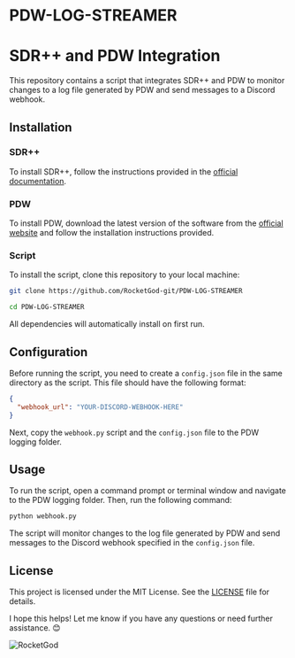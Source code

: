 # PDW-LOG-STREAMER

# SDR++ and PDW Integration

This repository contains a script that integrates SDR++ and PDW to monitor changes to a log file generated by PDW and send messages to a Discord webhook.

## Installation

### SDR++

To install SDR++, follow the instructions provided in the [official documentation](https://github.com/AlexandreRouma/SDRPlusPlus).

### PDW

To install PDW, download the latest version of the software from the [official website](http://www.discriminator.nl/pdw/index-en.html) and follow the installation instructions provided.

### Script

To install the script, clone this repository to your local machine:

```sh
git clone https://github.com/RocketGod-git/PDW-LOG-STREAMER
```

```sh
cd PDW-LOG-STREAMER
```

All dependencies will automatically install on first run.

## Configuration

Before running the script, you need to create a `config.json` file in the same directory as the script. This file should have the following format:

```json
{
  "webhook_url": "YOUR-DISCORD-WEBHOOK-HERE"
}
```

Next, copy the `webhook.py` script and the `config.json` file to the PDW logging folder. 

## Usage

To run the script, open a command prompt or terminal window and navigate to the PDW logging folder. Then, run the following command:

```sh
python webhook.py
```

The script will monitor changes to the log file generated by PDW and send messages to the Discord webhook specified in the `config.json` file.

## License

This project is licensed under the MIT License. See the [LICENSE](LICENSE) file for details.

I hope this helps! Let me know if you have any questions or need further assistance. 😊

![RocketGod](https://user-images.githubusercontent.com/57732082/236733489-3e7139a4-535d-4487-a39f-f009bd1fbc99.jpg)
